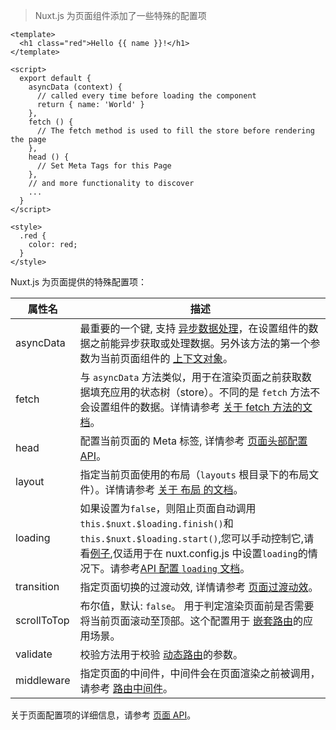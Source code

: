 > Nuxt.js 为页面组件添加了一些特殊的配置项

```vue
<template>
  <h1 class="red">Hello {{ name }}!</h1>
</template>

<script>
  export default {
    asyncData (context) {
      // called every time before loading the component
      return { name: 'World' }
    },
    fetch () {
      // The fetch method is used to fill the store before rendering the page
    },
    head () {
      // Set Meta Tags for this Page
    },
    // and more functionality to discover
    ...
  }
</script>

<style>
  .red {
    color: red;
  }
</style>
```

Nuxt.js 为页面提供的特殊配置项：

| 属性名      | 描述                                                         |
| ----------- | ------------------------------------------------------------ |
| asyncData   | 最重要的一个键, 支持 [异步数据处理](https://www.nuxtjs.cn/guide/async-data)，在设置组件的数据之前能异步获取或处理数据。另外该方法的第一个参数为当前页面组件的 [上下文对象](https://www.nuxtjs.cn/api#上下文对象)。 |
| fetch       | 与 `asyncData` 方法类似，用于在渲染页面之前获取数据填充应用的状态树（store）。不同的是 `fetch` 方法不会设置组件的数据。详情请参考 [关于 fetch 方法的文档](https://www.nuxtjs.cn/api/pages-fetch)。 |
| head        | 配置当前页面的 Meta 标签, 详情参考 [页面头部配置 API](https://www.nuxtjs.cn/api/pages-head)。 |
| layout      | 指定当前页面使用的布局（`layouts` 根目录下的布局文件）。详情请参考 [关于 布局 的文档](https://www.nuxtjs.cn/api/pages-layout)。 |
| loading     | 如果设置为`false`，则阻止页面自动调用`this.$nuxt.$loading.finish()`和`this.$nuxt.$loading.start()`,您可以手动控制它,请看[例子](https://nuxtjs.org/examples/custom-page-loading),仅适用于在 nuxt.config.js 中设置`loading`的情况下。请参考[API 配置 `loading` 文档](https://www.nuxtjs.cn/api/configuration-loading)。 |
| transition  | 指定页面切换的过渡动效, 详情请参考 [页面过渡动效](https://www.nuxtjs.cn/api/pages-transition)。 |
| scrollToTop | 布尔值，默认: `false`。 用于判定渲染页面前是否需要将当前页面滚动至顶部。这个配置用于 [嵌套路由](https://www.nuxtjs.cn/guide/routing#嵌套路由)的应用场景。 |
| validate    | 校验方法用于校验 [动态路由](https://www.nuxtjs.cn/guide/routing#动态路由)的参数。 |
| middleware  | 指定页面的中间件，中间件会在页面渲染之前被调用， 请参考 [路由中间件](https://www.nuxtjs.cn/guide/routing#中间件)。 |

关于页面配置项的详细信息，请参考 [页面 API](https://www.nuxtjs.cn/api)。